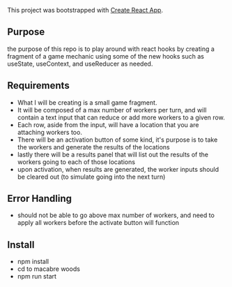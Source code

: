 This project was bootstrapped with [Create React App](https://github.com/facebook/create-react-app).

## Purpose 
the purpose of this repo is to play around with react hooks by creating a fragment of a game mechanic using some of the new hooks such as useState, useContext, and useReducer as needed.

## Requirements
- What I will be creating is a small game fragment.  
- It will be composed of a max number of workers per turn, and will contain a text input that can reduce or add more workers to a given row.  
- Each row, aside from the input, will have a location that you are attaching workers too.
- There will be an activation button of some kind, it's purpose is to take the workers and generate the results of the locations
- lastly there will be a results panel that will list out the results of the workers going to each of those locations
- upon activation, when results are generated, the worker inputs should be cleared out (to simulate going into the next turn)

## Error Handling
- should not be able to go above max number of workers, and need to apply all workers before the activate button will function

## Install
- npm install
- cd to macabre woods
- npm run start
